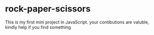 # rock-paper-scissors
This is my first mini project in JavaScript. your contibutions are valuble, kindly help if you find something
